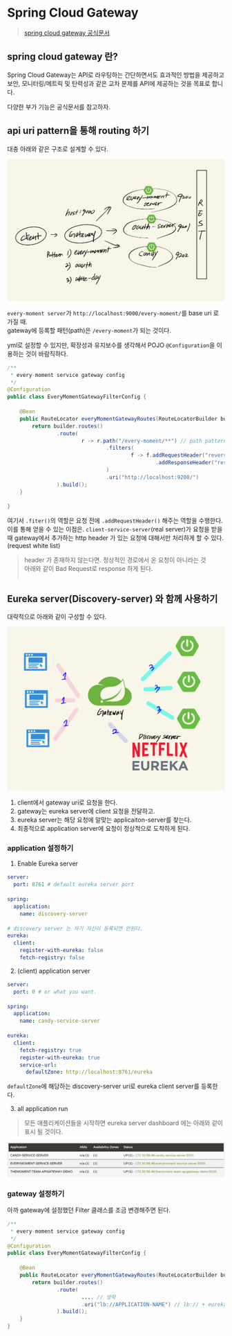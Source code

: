# Spring Cloud Gateway
> [spring cloud gateway 공식문서](https://cloud.spring.io/spring-cloud-gateway/reference/html/)

## spring cloud gateway 란?

Spring Cloud Gateway는 API로 라우팅하는 간단하면서도 효과적인 방법을 제공하고 보안, 모니터링/메트릭 및 탄력성과 같은 교차 문제를 API에 제공하는 것을 목표로 합니다.

다양한 부가 기능은 공식문서를 참고하자.

## api uri pattern을 통해 routing 하기

대충 아래와 같은 구조로 설계할 수 있다.

<p align="center">
    <img src="../imges/spring-gateway.jpeg" width="800px">
</p>

`every-moment server`가 `http://localhost:9000/every-moment/`를 base uri 로 가질 때.  
gateway에 등록할 패턴(path)은 `/every-moment`가 되는 것이다.

yml로 설정할 수 있지만, 확장성과 유지보수를 생각해서 POJO `@Configuration`을 이용하는 것이 바람직하다.

```java
/**
 * every-moment service gateway config
 */
@Configuration
public class EveryMomentGatewayFilterConfig {

    @Bean
    public RouteLocator everyMomentGatewayRoutes(RouteLocatorBuilder builder){
        return builder.routes()
                .route(
                        r -> r.path("/every-moment/**") // path pattern
                                .filters(
                                        f -> f.addRequestHeader("reverse-proxy", "EveryMoment-gateway-sever")
                                                .addResponseHeader("response-server", "EveryMoment-service-server")
                                )
                                .uri("http://localhost:9200/")
                ).build();
    }

}
```

여기서 `.fiter()`의 역할은 요청 전에 `.addRequestHeader()` 해주는 역할을 수행한다.  
이를 통해 얻을 수 있는 이점은. `client-service-server`(real server)가 요청을 받을 때 gateway에서 추가하는 http header 가 있는 요청에 대해서만 처리하게 할 수 있다. (request white list)

> header 가 존재하지 않는다면. 정상적인 경로에서 온 요청이 아니라는 것  
> 아래와 같이 Bad Request로 response 하게 된다.
> 
> ```
> 
> ```

## Eureka server(Discovery-server) 와 함께 사용하기

대략적으로 아래와 같이 구성할 수 있다.

<p align="center">
    <img src="../imges/spring-gateway-with-eureka.jpeg" width="800px">
</p>

1. client에서 gateway uri로 요청을 한다.
2. gateway는 eureka server에 client 요청을 전달하고.
3. eureka server는 해당 요청에 알맞는 applicaiton-server를 찾는다.
4. 최종적으로 application server에 요청이 정상적으로 도착하게 된다.


### application 설정하기

1. Enable Eureka server
```yml
server:
  port: 8761 # default eureka server port

spring:
  application:
    name: discovery-server

# discovery server 는 자기 자신이 등록되면 안된다.
eureka:
  client:
    register-with-eureka: false
    fetch-registry: false
```

2. (client) application server
```yml
server:
  port: 0 # or what you want.

spring:
  application:
    name: candy-service-server

eureka:
  client:
    fetch-registry: true
    register-with-eureka: true
    service-url:
      defaultZone: http://localhost:8761/eureka
```

`defaultZone`에 해당하는 discovery-server uri로 eureka client server를 등록한다.

3. all application run
> 모든 애플리케이션들을 시작하면 eureka server dashboard 에는 아래와 같이 표시 될 것이다.

<p align="center">
    <img src="../imges/spring-gateway-discovery-server.png">
</p>

### gateway 설정하기
아까 gateway에 설정했던 Filter 클래스를 조금 변경해주면 된다.

```java
/**
 * every-moment service gateway config
 */
@Configuration
public class EveryMomentGatewayFilterConfig {

    @Bean
    public RouteLocator everyMomentGatewayRoutes(RouteLocatorBuilder builder){
        return builder.routes()
                .route(
                        .... // 생략
                        .uri("lb://APPLICATION-NAME") // lb:// + eureka client application name
                ).build();
    }
}
```